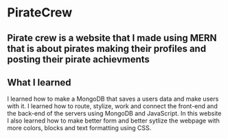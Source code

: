 # PirateCrew
<h2>Pirate crew is a website that I made using MERN that is about pirates making their profiles and posting their pirate achievments</h2>
<h2>What I learned</h2>
<p>I learned how to make a MongoDB that saves a users data and make users with it. I learned how to route, stylize, work and connect 
the front-end and the back-end of the servers using MongoDB and JavaScript. In this website I also learned how to make better form and better sytlize the webpage 
with more colors, blocks and text formatting using CSS.</p>
